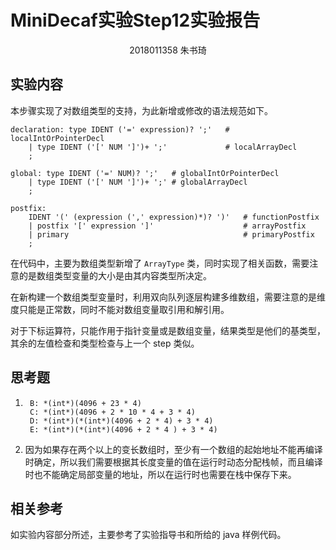 # MiniDecaf实验Step12实验报告

<div style="text-align: center;">2018011358 朱书琦</div>

## 实验内容

本步骤实现了对数组类型的支持，为此新增或修改的语法规范如下。

```
declaration: type IDENT ('=' expression)? ';'   # localIntOrPointerDecl
    | type IDENT ('[' NUM ']')+ ';'	            # localArrayDecl
    ;

global: type IDENT ('=' NUM)? ';'	# globalIntOrPointerDecl
    | type IDENT ('[' NUM ']')+ ';'	# globalArrayDecl
    ;
    
postfix:
	IDENT '(' (expression (',' expression)*)? ')'   # functionPostfix
	| postfix '[' expression ']'                    # arrayPostfix
	| primary                                       # primaryPostfix
	;
```

在代码中，主要为数组类型新增了 `ArrayType` 类，同时实现了相关函数，需要注意的是数组类型变量的大小是由其内容类型所决定。

在新构建一个数组类型变量时，利用双向队列逐层构建多维数组，需要注意的是维度只能是正常数，同时不能对数组变量取引用和解引用。

对于下标运算符，只能作用于指针变量或是数组变量，结果类型是他们的基类型，其余的左值检查和类型检查与上一个 step 类似。

## 思考题

1. ```
    B: *(int*)(4096 + 23 * 4)
    C: *(int*)(4096 + 2 * 10 * 4 + 3 * 4)
    D: *(int*)(*(int*)(4096 + 2 * 4) + 3 * 4)
    E: *(int*)(*(int*)(4096 + 2 * 4 ) + 3 * 4)
    ```

2. 因为如果存在两个以上的变长数组时，至少有一个数组的起始地址不能再编译时确定，所以我们需要根据其长度变量的值在运行时动态分配栈帧，而且编译时也不能确定局部变量的地址，所以在运行时也需要在栈中保存下来。

## 相关参考

如实验内容部分所述，主要参考了实验指导书和所给的 java 样例代码。